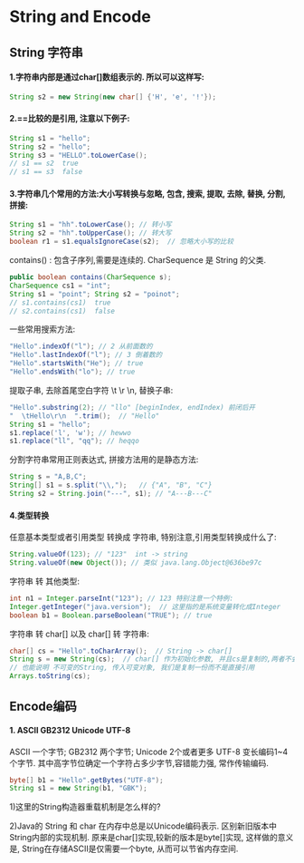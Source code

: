 # String and Encode
## String 字符串
#### 1.字符串内部是通过char[]数组表示的. 所以可以这样写:
```java
String s2 = new String(new char[] {'H', 'e', '!'});
```
#### 2.==比较的是引用, 注意以下例子:
```java
String s1 = "hello";
String s2 = "hello";
String s3 = "HELLO".toLowerCase();
// s1 == s2  true
// s1 == s3  false
```
#### 3.字符串几个常用的方法:大小写转换与忽略, 包含, 搜索, 提取, 去除, 替换, 分割, 拼接:
```java
String s1 = "hh".toLowerCase(); // 转小写
String s2 = "hh".toUpperCase(); // 转大写
boolean r1 = s1.equalsIgnoreCase(s2);  // 忽略大小写的比较
```
contains() : 包含子序列,需要是连续的. CharSequence 是 String 的父类.
```java
public boolean contains(CharSequence s);
CharSequence cs1 = "int";
String s1 = "point"; String s2 = "poinot";
// s1.contains(cs1)  true
// s2.contains(cs1)  false
```
一些常用搜索方法:
```java
"Hello".indexOf("l"); // 2 从前面数的
"Hello".lastIndexOf("l"); // 3 倒着数的
"Hello".startsWith("He"); // true
"Hello".endsWith("lo"); // true
```
提取子串, 去除首尾空白字符 \t \r \n, 替换子串:
```java
"Hello".substring(2); // "llo" [beginIndex, endIndex) 前闭后开
"  \tHello\r\n  ".trim();  // "Hello"
String s1 = "hello";
s1.replace('l', 'w'); // hewwo
s1.replace("ll", "qq"); // heqqo
```
分割字符串常用正则表达式, 拼接方法用的是静态方法:
```java
String s = "A,B,C";
String[] s1 = s.split("\\,");   // {"A", "B", "C"}
String s2 = String.join("---", s1); // "A---B---C"
```
#### 4.类型转换
任意基本类型或者引用类型 转换成 字符串, 特别注意,引用类型转换成什么了:
```java
String.valueOf(123); // "123"  int -> string
String.valueOf(new Object()); // 类似 java.lang.Object@636be97c
```
字符串 转 其他类型:
```java
int n1 = Integer.parseInt("123"); // 123 特别注意一个特例:
Integer.getInteger("java.version");  // 这里指的是系统变量转化成Integer
boolean b1 = Boolean.parseBoolean("TRUE"); // true
```
字符串 转 char[] 以及 char[] 转 字符串:
```java
char[] cs = "Hello".toCharArray();  // String -> char[]
String s = new String(cs);  // char[] 作为初始化参数, 并且cs是复制的,两者不会干扰
// 也能说明 不可变的String, 传入可变对象, 我们是复制一份而不是直接引用
Arrays.toString(cs);
```
## Encode编码
#### 1. ASCII GB2312 Unicode UTF-8
ASCII 一个字节; GB2312 两个字节; Unicode 2个或者更多
UTF-8 变长编码1~4个字节. 其中高字节位确定一个字符占多少字节,容错能力强, 常作传输编码.
```java
byte[] b1 = "Hello".getBytes("UTF-8");
String s1 = new String(b1, "GBK");
```
1)这里的String构造器重载机制是怎么样的?

2)Java的 String 和 char 在内存中总是以Unicode编码表示. 区别新旧版本中String内部的实现机制. 原来是char[]实现,较新的版本是byte[]实现, 这样做的意义是, String在存储ASCII是仅需要一个byte, 从而可以节省内存空间.
